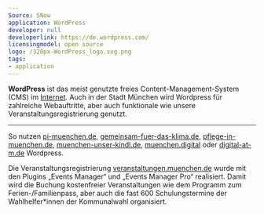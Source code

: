 ```yaml
---
Source: SNow
application: WordPress
developer: null
developerlink: https://de.wordpress.com/
licensingmodel: open source
logo: /320px-WordPress_logo.svg.png
tags:
- application
---
```

__WordPress__ ist das meist genutzte freies Content-Management-System (CMS) im [Internet](https://trends.builtwith.com/cms).
Auch in der Stadt München wird Wordpress für zahlreiche Webauftritte, aber auch funktionale wie unsere Veranstaltungsregistrierung genutzt.


---

So nutzen [pi-muenchen.de](https://www.pi-muenchen.de), [gemeinsam-fuer-das-klima.de](https://gemeinsam-fuer-das-klima.de), [pflege-in-muenchen.de](https://pflege-in-muenchen.de), [muenchen-unser-kindl.de](https://muenchen-unser-kindl.de), [muenchen.digital](https://muenchen.digital) oder [digital-at-m.de](https://digital-at-m.de) Wordpress.

Die Veranstaltungsregistrierung [veranstaltungen.muenchen.de](https://veranstaltungen.muenchen.de) wurde mit den Plugins „Events Manager“ und „Events Manager Pro“ realisiert.
Damit wird die Buchung kostenfreier Veranstaltungen wie dem Programm zum Ferien-/Familienpass, aber auch die fast 600 Schulungstermine der Wahlhelfer*innen der Kommunalwahl organisiert.
